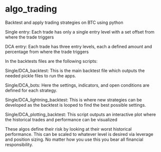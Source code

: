 # algo_trading
Backtest and apply trading strategies on BTC using python

Single entry:
Each trade has only a single entry level with a set offset from where the trade triggers

DCA entry:
Each trade has three entry levels, each a defined amount and percentage from where the trade triggers 

In the backtests files are the following scripts:

Single/DCA_backtest:
This is the main backtest file which outputs the needed pickle files to run the apps.

Single/DCA_bots:
Here the settings, indicators, and open conditions are defined for each strategy.

Single/DCA_lightning_backtest:
This is where new strategies can be developed as the backtest is looped to find the best possible settings.

Single/DCA_plotting_backtest:
This script outputs an interactive plot where the historical trades and performance can be visualized

These algos define their risk by looking at their worst historical performance. This can be scaled to whatever level is desired via leverage and position sizing. No matter how you use this you bear all financial responsibility.
